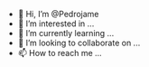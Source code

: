- 👋 Hi, I’m @Pedrojame
- 👀 I’m interested in ...
- 🌱 I’m currently learning ...
- 💞️ I’m looking to collaborate on ...
- 📫 How to reach me ...

<!---
Pedrojame/Pedrojame is a ✨ special ✨ repository because its `README.md` (this file) appears on your GitHub profile.
You can click the Preview link to take a look at your changes.
--->
